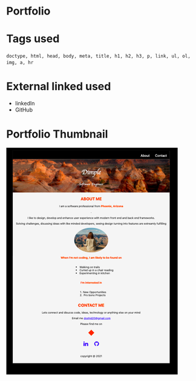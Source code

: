 # Portfolio


# Tags used
 `doctype, html, head, body, meta, title,
 h1, h2, h3, p, link, ul, ol, img, a, hr`

# External linked used
* linkedIn
* GitHub

# Portfolio Thumbnail

![Image](https://github.com/doshid20/portfolio/blob/main/portfolioimage.png)
